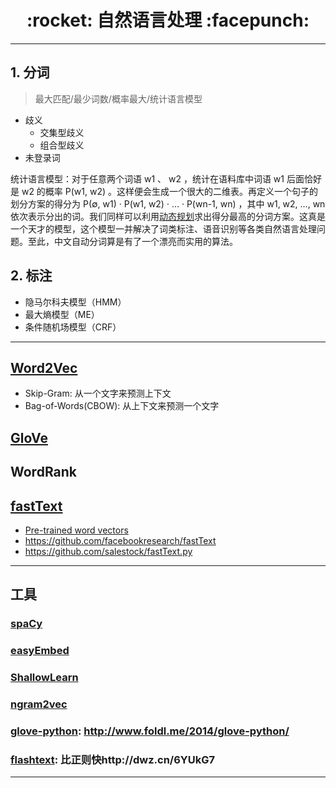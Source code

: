 <h1 align = "center">:rocket: 自然语言处理 :facepunch:</h1>

---
## 1. 分词
> 最大匹配/最少词数/概率最大/统计语言模型
- 歧义
  - 交集型歧义
  - 组合型歧义
- 未登录词

统计语言模型：对于任意两个词语 w1 、 w2 ，统计在语料库中词语 w1 后面恰好是 w2 的概率 P(w1, w2) 。这样便会生成一个很大的二维表。再定义一个句子的划分方案的得分为 P(∅, w1) · P(w1, w2) · … · P(wn-1, wn) ，其中 w1, w2, …, wn 依次表示分出的词。我们同样可以利用[动态规划][21]求出得分最高的分词方案。这真是一个天才的模型，这个模型一并解决了词类标注、语音识别等各类自然语言处理问题。至此，中文自动分词算是有了一个漂亮而实用的算法。

## 2. 标注
- 隐马尔科夫模型（HMM）
- 最大熵模型（ME）
- 条件随机场模型（CRF）




---
## [Word2Vec][1]
- Skip-Gram: 从一个文字来预测上下文
- Bag-of-Words(CBOW): 从上下文来预测一个文字
## [GloVe][2]
## WordRank


## [fastText][4]
- [Pre-trained word vectors][41]
- https://github.com/facebookresearch/fastText
- https://github.com/salestock/fastText.py
---
## 工具
### [spaCy][61]
### [easyEmbed][62]
### [ShallowLearn][63]
### [ngram2vec][64]
### [glove-python][65]: http://www.foldl.me/2014/glove-python/
### [flashtext][66]: 比正则快http://dwz.cn/6YUkG7
---
[1]: x
[2]: http://blog.csdn.net/sinat_26917383/article/details/54847240

[21]: http://blog.csdn.net/xgf415/article/details/52662389

[4]: http://www.jianshu.com/p/b7ede4e842f1
[41]: https://github.com/facebookresearch/fastText/blob/master/pretrained-vectors.md

[61]: https://github.com/explosion/spaCy
[62]: https://github.com/yanaiela/easyEmbed
[63]: https://github.com/giacbrd/ShallowLearn
[64]: https://github.com/zhezhaoa/ngram2vec
[65]: https://github.com/maciejkula/glove-python
[66]: https://github.com/vi3k6i5/flashtext
